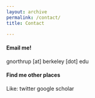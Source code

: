 ```yaml
---
layout: archive
permalink: /contact/
title: Contact

---
```


#### Email me!

gnorthrup [at] berkeley [dot] edu

#### Find me other places

Like:
twitter
google scholar
